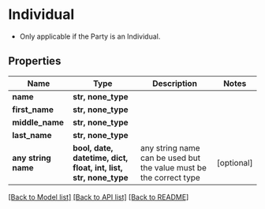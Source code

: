 # Individual

* Only applicable if the Party is an Individual. 

## Properties
Name | Type | Description | Notes
------------ | ------------- | ------------- | -------------
**name** | **str, none_type** |  | 
**first_name** | **str, none_type** |  | 
**middle_name** | **str, none_type** |  | 
**last_name** | **str, none_type** |  | 
**any string name** | **bool, date, datetime, dict, float, int, list, str, none_type** | any string name can be used but the value must be the correct type | [optional]

[[Back to Model list]](../README.md#documentation-for-models) [[Back to API list]](../README.md#documentation-for-api-endpoints) [[Back to README]](../README.md)


